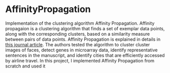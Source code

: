# AffinityPropagation
Implementation of the clustering algorithm Affinity Propagation. Affinity propagaion is a clustering algorithm that finds a set of exemplar data points, along with the corresponding clusters, based on a similarity measure between pairs of data points.
Affinity Propagation is explained in details in [this journal article](https://www.psi.toronto.edu/affinitypropagation/FreyDueckScience07.pdf). The authors tested the algorithm to cluster cluster images of faces, detect genes in microarray data, identify representative sentences in the manuscript, and identify cities that are efficiently accessed by airline travel. In this project, I implemented Affinity Propagation from scratch and used it 
